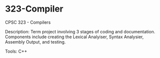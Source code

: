 # 323-Compiler
CPSC 323 - Compilers

Description: Term project involving 3 stages of coding and documentation. 
Components include creating the Lexical Analyiser, Syntax Analysier, Assembly Output, and testing.

Tools: C++
